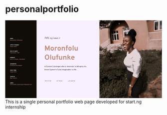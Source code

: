 # personalportfolio

![Design preview for the Fylo landing page with two column layout challenge](./images/MoerayocomDesign.png)
This is a single personal portfolio web page developed for start.ng internship
